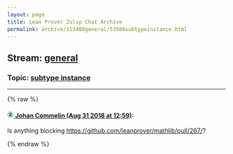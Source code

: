 ```yaml
---
layout: page
title: Lean Prover Zulip Chat Archive 
permalink: archive/113488general/53986subtypeinstance.html
---
```


## Stream: [general](index.html)
### Topic: [subtype instance](53986subtypeinstance.html)

---


{% raw %}
#### [![Click to go to Zulip](../../assets/img/zulip2.png) Johan Commelin (Aug 31 2018 at 12:59)](https://leanprover.zulipchat.com/#narrow/stream/113488-general/topic/subtype%20instance/near/133117266):
Is anything blocking https://github.com/leanprover/mathlib/pull/267/?


{% endraw %}
